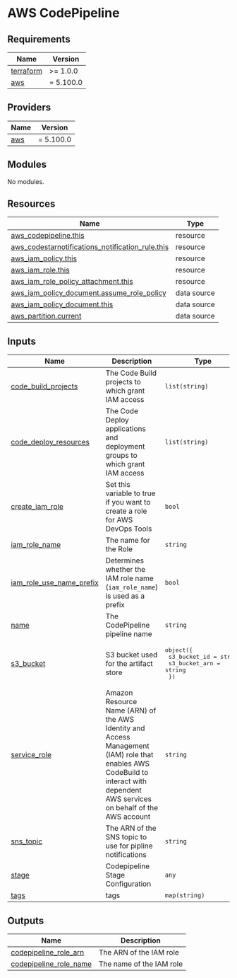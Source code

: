 # AWS CodePipeline

<!-- BEGIN_TF_DOCS -->
## Requirements

| Name | Version |
|------|---------|
| <a name="requirement_terraform"></a> [terraform](#requirement\_terraform) | >= 1.0.0 |
| <a name="requirement_aws"></a> [aws](#requirement\_aws) | = 5.100.0 |

## Providers

| Name | Version |
|------|---------|
| <a name="provider_aws"></a> [aws](#provider\_aws) | = 5.100.0 |

## Modules

No modules.

## Resources

| Name | Type |
|------|------|
| [aws_codepipeline.this](https://registry.terraform.io/providers/hashicorp/aws/5.100.0/docs/resources/codepipeline) | resource |
| [aws_codestarnotifications_notification_rule.this](https://registry.terraform.io/providers/hashicorp/aws/5.100.0/docs/resources/codestarnotifications_notification_rule) | resource |
| [aws_iam_policy.this](https://registry.terraform.io/providers/hashicorp/aws/5.100.0/docs/resources/iam_policy) | resource |
| [aws_iam_role.this](https://registry.terraform.io/providers/hashicorp/aws/5.100.0/docs/resources/iam_role) | resource |
| [aws_iam_role_policy_attachment.this](https://registry.terraform.io/providers/hashicorp/aws/5.100.0/docs/resources/iam_role_policy_attachment) | resource |
| [aws_iam_policy_document.assume_role_policy](https://registry.terraform.io/providers/hashicorp/aws/5.100.0/docs/data-sources/iam_policy_document) | data source |
| [aws_iam_policy_document.this](https://registry.terraform.io/providers/hashicorp/aws/5.100.0/docs/data-sources/iam_policy_document) | data source |
| [aws_partition.current](https://registry.terraform.io/providers/hashicorp/aws/5.100.0/docs/data-sources/partition) | data source |

## Inputs

| Name | Description | Type | Default | Required |
|------|-------------|------|---------|:--------:|
| <a name="input_code_build_projects"></a> [code\_build\_projects](#input\_code\_build\_projects) | The Code Build projects to which grant IAM access | `list(string)` | <pre>[<br>  "*"<br>]</pre> | no |
| <a name="input_code_deploy_resources"></a> [code\_deploy\_resources](#input\_code\_deploy\_resources) | The Code Deploy applications and deployment groups to which grant IAM access | `list(string)` | <pre>[<br>  "*"<br>]</pre> | no |
| <a name="input_create_iam_role"></a> [create\_iam\_role](#input\_create\_iam\_role) | Set this variable to true if you want to create a role for AWS DevOps Tools | `bool` | `false` | no |
| <a name="input_iam_role_name"></a> [iam\_role\_name](#input\_iam\_role\_name) | The name for the Role | `string` | n/a | yes |
| <a name="input_iam_role_use_name_prefix"></a> [iam\_role\_use\_name\_prefix](#input\_iam\_role\_use\_name\_prefix) | Determines whether the IAM role name (`iam_role_name`) is used as a prefix | `bool` | `true` | no |
| <a name="input_name"></a> [name](#input\_name) | The CodePipeline pipeline name | `string` | n/a | yes |
| <a name="input_s3_bucket"></a> [s3\_bucket](#input\_s3\_bucket) | S3 bucket used for the artifact store | <pre>object({<br>    s3_bucket_id  = string<br>    s3_bucket_arn = string<br>  })</pre> | n/a | yes |
| <a name="input_service_role"></a> [service\_role](#input\_service\_role) | Amazon Resource Name (ARN) of the AWS Identity and Access Management (IAM) role that enables AWS CodeBuild to interact with dependent AWS services on behalf of the AWS account | `string` | n/a | yes |
| <a name="input_sns_topic"></a> [sns\_topic](#input\_sns\_topic) | The ARN of the SNS topic to use for pipline notifications | `string` | n/a | yes |
| <a name="input_stage"></a> [stage](#input\_stage) | Codepipeline Stage Configuration | `any` | `{}` | no |
| <a name="input_tags"></a> [tags](#input\_tags) | tags | `map(string)` | `{}` | no |

## Outputs

| Name | Description |
|------|-------------|
| <a name="output_codepipeline_role_arn"></a> [codepipeline\_role\_arn](#output\_codepipeline\_role\_arn) | The ARN of the IAM role |
| <a name="output_codepipeline_role_name"></a> [codepipeline\_role\_name](#output\_codepipeline\_role\_name) | The name of the IAM role |
<!-- END_TF_DOCS -->
